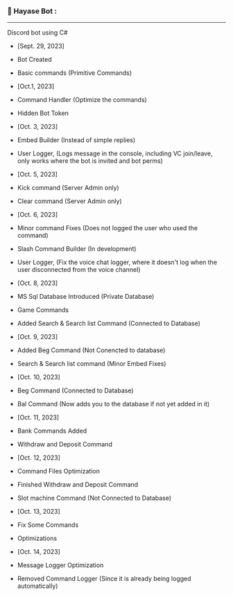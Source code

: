 ### 🔨 Hayase Bot :
---
Discord bot using C# 
- [Sept. 29, 2023]
- Bot Created
- Basic commands (Primitive Commands)
  
- [Oct.1, 2023]
- Command Handler (Optimize the commands)
- Hidden Bot Token
  
- [Oct. 3, 2023]
- Embed Builder (Instead of simple replies)
- User Logger, (Logs message in the console, including VC join/leave, only works where the bot is invited and bot perms)

- [Oct. 5, 2023]
- Kick command (Server Admin only)
- Clear command (Server Admin only)

- [Oct. 6, 2023]
- Minor command Fixes (Does not logged the user who used the command)
- Slash Command Builder (In development)
- User Logger, (Fix the voice chat logger, where it doesn't log when the user disconnected from the voice channel)

- [Oct. 8, 2023]
- MS Sql Database Introduced (Private Database)
- Game Commands
- Added Search & Search list Command (Connected to Database)

- [Oct. 9, 2023]
- Added Beg Command (Not Conencted to database)
- Search & Search list command (Minor Embed Fixes)

- [Oct. 10, 2023]
- Beg Command (Connected to Database)
- Bal Command (Now adds you to the database if not yet added in it)

- [Oct. 11, 2023]
- Bank Commands Added
- Withdraw and Deposit Command

- [Oct. 12, 2023]
- Command Files Optimization
- Finished Withdraw and Deposit Command
- Slot machine Command (Not Connected to Database)

- [Oct. 13, 2023]
- Fix Some Commands
- Optimizations

- [Oct. 14, 2023]
- Message Logger Optimization
- Removed Command Logger (Since it is already being logged automatically)
  






